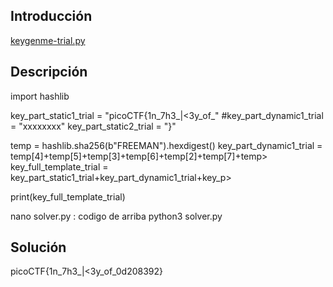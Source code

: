 ## Introducción
[keygenme-trial.py](https://mercury.picoctf.net/static/fb75b48f9214cf992a2199b5785564e7/keygenme-trial.py)
## Descripción
import hashlib

key_part_static1_trial = "picoCTF{1n_7h3_|<3y_of_"
#key_part_dynamic1_trial = "xxxxxxxx"
key_part_static2_trial = "}"

temp = hashlib.sha256(b"FREEMAN").hexdigest()
key_part_dynamic1_trial = temp[4]+temp[5]+temp[3]+temp[6]+temp[2]+temp[7]+temp>
key_full_template_trial = key_part_static1_trial+key_part_dynamic1_trial+key_p>

print(key_full_template_trial)


nano solver.py : codigo de arriba
python3 solver.py 

## Solución 
picoCTF{1n_7h3_|<3y_of_0d208392}
